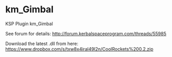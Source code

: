 km_Gimbal
=========

KSP Plugin km_Gimbal

See forum for details: http://forum.kerbalspaceprogram.com/threads/55985

Download the latest .dll from here: https://www.dropbox.com/s/txw8x4iral49l2n/CoolRockets%200.2.zip